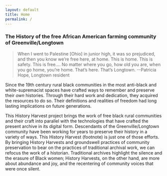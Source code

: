 ```yaml
---
layout: default
title: Home
permalink: /
---
```


### The History of the free African American farming community of Greenville/Longtown


> When I went to Palestine [Ohio] in junior high, it was so prejudiced, and then you know we’re free here, at home. This is home. This is safety. This is free.... No matter where you go, how old you are, when you go home, you’re home. That’s here. That’s Longtown.
--Patricia Hope, Longtown resident

Since the 19th century rural black communities in the most anti-black and white-supremacist spaces have crafted ways to remember and preserve their *own* histories. Through their hard work and dedication, they acquired the resources to do so. Their definitions and realities of freedom had long lasting implications on future generations. 

This History Harvest project brings the work of free black rural communities and their craft into parallel with the technologies that have crafted the present archive in its digital form. Descendants of the Greenville/Longtown community have been working for years to preserve their history in a variety of ways. This History Harvest (footnote) is just one of those efforts. By bringing History Harvests and groundswell practices of community preservation to bear on the practices of traditional archival work, we can refocus the work of a historian. Traditional archives highlight the silence and the erasure of Black women; History Harvests, on the other hand, are more about abundance and joy, and the recentering of community voices that were once silent.